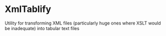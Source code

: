 XmlTablify
==========

Utility for transforming XML files (particularly huge ones where XSLT would be inadequate) into tabular text files
